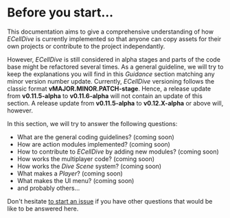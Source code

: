 # Before you start...

This documentation aims to give a comprehensive understanding of how _ECellDive_ is currently implemented so that anyone can copy assets for their own projects or contribute to the project independantly.

However, _ECellDive_ is still considered in alpha stages and parts of the code base might be refactored several times. As a general guideline, we will try to keep the explanations you will find in this *Guidance* section matching any minor version number update. Currently, _ECellDive_ versioning follows the classic format **vMAJOR.MINOR.PATCH-stage**. Hence, a release update from **v0.11.5-alpha** to **v0.11.6-alpha** will not contain an update of this section. A release update from **v0.11.5-alpha** to **v0.12.X-alpha** or above will, however.

In this section, we will try to answer the following questions:
- What are the general coding guidelines? (coming soon)
- How are action modules implemented? (coming soon)
- How to contribute to _ECellDive_ by adding new modules? (coming soon)
- How works the multiplayer code? (coming soon)
- How works the _Dive Scene_ system? (coming soon)
- What makes a _Player_? (coming soon)
- What makes the UI menu? (coming soon)
- and probably others...

Don't hesitate [to start an issue](https://github.com/ecell/ECell_Dive/issues) if you have other questions that would be like to be answered here.